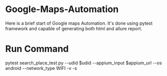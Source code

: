 # Google-Maps-Automation
Here is a brief start of Google maps Automation. It's done using pytest framework and capable of generating both html and allure report.


# Run Command
pytest search_place_test.py --udid $udid --appium_input $appium_url --os android --network_type WIFI -v -s
